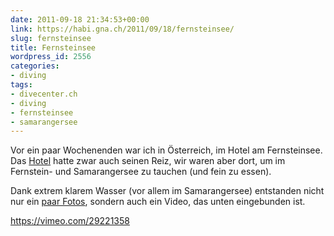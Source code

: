 ```yaml
---
date: 2011-09-18 21:34:53+00:00
link: https://habi.gna.ch/2011/09/18/fernsteinsee/
slug: fernsteinsee
title: Fernsteinsee
wordpress_id: 2556
categories:
- diving
tags:
- divecenter.ch
- diving
- fernsteinsee
- samarangersee
---
```


Vor ein paar Wochenenden war ich in Österreich, im Hotel am Fernsteinsee. Das [Hotel](http://www.fernsteinsee.at/) hatte zwar auch seinen Reiz, wir waren aber dort, um im Fernstein- und Samarangersee zu tauchen (und fein zu essen).

Dank extrem klarem Wasser (vor allem im Samarangersee) entstanden nicht nur ein [paar Fotos](http://fotos.davidhaberth%C3%BCr.ch/index.php?type=sets&setId=72157627549305382), sondern auch ein Video, das unten eingebunden ist.

https://vimeo.com/29221358
